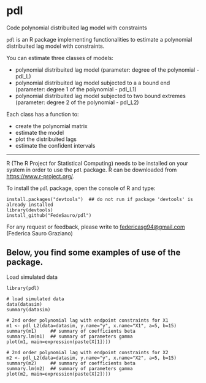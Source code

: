 # pdl
Code polynomial distribuited lag model with constraints

`pdl` is an R package implementing functionalities to estimate a polynomial distribuited lag model with constraints.

You can estimate three classes of models: 
  - polynomial distribuited lag model (parameter: degree of the polynomial - pdl_L)
  - polynomial distribuited lag model subjected to a a bound end (parameter: degree 1 of the polynomial - pdl_L1)
  - polynomial distribuited lag model subjected to two bound extremes (parameter: degree 2 of the polynomial - pdl_L2)

Each class has a function to:
  - create the polynomial matrix
  - estimate the model
  - plot the distribuited lags
  - estimate the confident intervals

----------------------------------------------------------------------------------------------------------------------

R (The R Project for Statistical Computing) needs to be installed on your system in order
to use the `pdl` package. R can be downloaded from https://www.r-project.org/.

To install the `pdl` package, open the console of R and type:
```
install.packages("devtools")  ## do not run if package 'devtools' is already installed
library(devtools)
install_github("FedeSauro/pdl")
```

For any request or feedback, please write to <federicasg94@gmail.com> (Federica Sauro Graziano)

Below, you find some examples of use of the package.
----------------------------------------------------------------------------------------------------------------------

Load simulated data
```
library(pdl)

# load simulated data
data(datasim)
summary(datasim)
```

```
# 2nd order polynomial lag with endpoint constraints for X1
m1 <- pdl_L2(data=datasim, y.name="y", x.name="X1", a=5, b=15)
summary(m1)     ## summary of coefficients beta
summary.lm(m1)  ## summary of parameters gamma
plot(m1, main=expression(paste(X[1])))

# 2nd order polynomial lag with endpoint constraints for X2
m2 <- pdl_L2(data=datasim, y.name="y", x.name="X2", a=5, b=15)
summary(m2)     ## summary of coefficients beta
summary.lm(m2)  ## summary of parameters gamma
plot(m2, main=expression(paste(X[2])))
```

